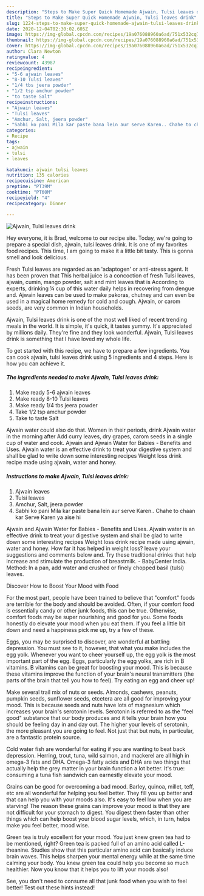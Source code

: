 ```yaml
---
description: "Steps to Make Super Quick Homemade Ajwain, Tulsi leaves drink"
title: "Steps to Make Super Quick Homemade Ajwain, Tulsi leaves drink"
slug: 1224-steps-to-make-super-quick-homemade-ajwain-tulsi-leaves-drink
date: 2020-12-04T02:30:02.605Z
image: https://img-global.cpcdn.com/recipes/19a076088960a6ad/751x532cq70/ajwain-tulsi-leaves-drink-recipe-main-photo.jpg
thumbnail: https://img-global.cpcdn.com/recipes/19a076088960a6ad/751x532cq70/ajwain-tulsi-leaves-drink-recipe-main-photo.jpg
cover: https://img-global.cpcdn.com/recipes/19a076088960a6ad/751x532cq70/ajwain-tulsi-leaves-drink-recipe-main-photo.jpg
author: Clara Newton
ratingvalue: 4
reviewcount: 43987
recipeingredient:
- "5-6 ajwain leaves"
- "8-10 Tulsi leaves"
- "1/4 tbs jeera powder"
- "1/2 tsp amchur powder"
- "to taste Salt"
recipeinstructions:
- "Ajwain leaves"
- "Tulsi leaves"
- "Amchur, Salt, jeera powder"
- "Sabhi ko pani Mila kar paste bana lein aur serve Karen.. Chahe to chaan kar Serve Karen ya aise hi"
categories:
- Recipe
tags:
- ajwain
- tulsi
- leaves

katakunci: ajwain tulsi leaves 
nutrition: 135 calories
recipecuisine: American
preptime: "PT39M"
cooktime: "PT60M"
recipeyield: "4"
recipecategory: Dinner

---
```



![Ajwain, Tulsi leaves drink](https://img-global.cpcdn.com/recipes/19a076088960a6ad/751x532cq70/ajwain-tulsi-leaves-drink-recipe-main-photo.jpg)

Hey everyone, it is Brad, welcome to our recipe site. Today, we're going to prepare a special dish, ajwain, tulsi leaves drink. It is one of my favorites food recipes. This time, I am going to make it a little bit tasty. This is gonna smell and look delicious.

Fresh Tulsi leaves are regarded as an &#39;adaptogen&#39; or anti-stress agent. It has been proven that This herbal juice is a concoction of fresh Tulsi leaves, ajwain, cumin, mango powder, salt and mint leaves that is According to experts, drinking ¼ cup of this water daily helps in recovering from dengue and. Ajwain leaves can be used to make pakoras, chutney and can even be used in a magical home remedy for cold and cough. Ajwain, or carom seeds, are very common in Indian households.

Ajwain, Tulsi leaves drink is one of the most well liked of recent trending meals in the world. It is simple, it's quick, it tastes yummy. It's appreciated by millions daily. They're fine and they look wonderful. Ajwain, Tulsi leaves drink is something that I have loved my whole life.


To get started with this recipe, we have to prepare a few ingredients. You can cook ajwain, tulsi leaves drink using 5 ingredients and 4 steps. Here is how you can achieve it.

<!--inarticleads1-->

##### The ingredients needed to make Ajwain, Tulsi leaves drink:

1. Make ready 5-6 ajwain leaves
1. Make ready 8-10 Tulsi leaves
1. Make ready 1/4 tbs jeera powder
1. Take 1/2 tsp amchur powder
1. Take to taste Salt


Ajwain water could also do that. Women in their periods, drink Ajwain water in the morning after Add curry leaves, dry grapes, carom seeds in a single cup of water and cook. Ajwain and Ajwain Water for Babies - Benefits and Uses. Ajwain water is an effective drink to treat your digestive system and shall be glad to write down some interesting recipes Weight loss drink recipe made using ajwain, water and honey. 

<!--inarticleads2-->

##### Instructions to make Ajwain, Tulsi leaves drink:

1. Ajwain leaves
1. Tulsi leaves
1. Amchur, Salt, jeera powder
1. Sabhi ko pani Mila kar paste bana lein aur serve Karen.. Chahe to chaan kar Serve Karen ya aise hi


Ajwain and Ajwain Water for Babies - Benefits and Uses. Ajwain water is an effective drink to treat your digestive system and shall be glad to write down some interesting recipes Weight loss drink recipe made using ajwain, water and honey. How far it has helped in weight loss? leave your suggestions and comments below and. Try these traditional drinks that help increase and stimulate the production of breastmilk. - BabyCenter India. Method: In a pan, add water and crushed or finely chopped basil (tulsi) leaves. 

Discover How to Boost Your Mood with Food


For the most part, people have been trained to believe that "comfort" foods are terrible for the body and should be avoided. Often, if your comfort food is essentially candy or other junk foods, this can be true. Otherwise, comfort foods may be super nourishing and good for you. Some foods honestly do elevate your mood when you eat them. If you feel a little bit down and need a happiness pick me up, try a few of these.

Eggs, you may be surprised to discover, are wonderful at battling depression. You must see to it, however, that what you make includes the egg yolk. Whenever you want to cheer yourself up, the egg yolk is the most important part of the egg. Eggs, particularly the egg yolks, are rich in B vitamins. B vitamins can be great for boosting your mood. This is because these vitamins improve the function of your brain's neural transmitters (the parts of the brain that tell you how to feel). Try eating an egg and cheer up!

Make several trail mix of nuts or seeds. Almonds, cashews, peanuts, pumpkin seeds, sunflower seeds, etcetera are all good for improving your mood. This is because seeds and nuts have lots of magnesium which increases your brain's serotonin levels. Serotonin is referred to as the "feel good" substance that our body produces and it tells your brain how you should be feeling day in and day out. The higher your levels of serotonin, the more pleasant you are going to feel. Not just that but nuts, in particular, are a fantastic protein source.

Cold water fish are wonderful for eating if you are wanting to beat back depression. Herring, trout, tuna, wild salmon, and mackerel are all high in omega-3 fats and DHA. Omega-3 fatty acids and DHA are two things that actually help the grey matter in your brain function a lot better. It's true: consuming a tuna fish sandwich can earnestly elevate your mood. 

Grains can be good for overcoming a bad mood. Barley, quinoa, millet, teff, etc are all wonderful for helping you feel better. They fill you up better and that can help you with your moods also. It's easy to feel low when you are starving! The reason these grains can improve your mood is that they are not difficult for your stomach to digest. You digest them faster than other things which can help boost your blood sugar levels, which, in turn, helps make you feel better, mood wise.

Green tea is truly excellent for your mood. You just knew green tea had to be mentioned, right? Green tea is packed full of an amino acid called L-theanine. Studies show that this particular amino acid can basically induce brain waves. This helps sharpen your mental energy while at the same time calming your body. You knew green tea could help you become so much healthier. Now you know that it helps you to lift your moods also!

See, you don't need to consume all that junk food when you wish to feel better! Test out  these hints  instead!

